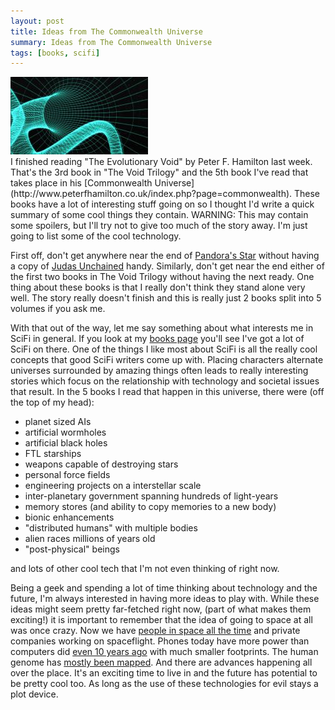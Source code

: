 ```yaml
---
layout: post
title: Ideas from The Commonwealth Universe
summary: Ideas from The Commonwealth Universe
tags: [books, scifi]
---
```


<div class="floatyimg"><a href="http://media.photobucket.com/image/wormhole/ghyselsguy65/wormhole_1.jpg"><img src="/images/wormhole.jpg" title="Wormhole" alt="Wormhole" /></a></div>
I finished reading "The Evolutionary Void" by Peter F. Hamilton last week.  That's the 3rd book in "The Void Trilogy" and the 5th book I've read that takes place in his [Commonwealth Universe](http://www.peterfhamilton.co.uk/index.php?page=commonwealth).  These books have a lot of interesting stuff going on so I thought I'd write a quick summary of some cool things they contain.  WARNING: This may contain some spoilers, but I'll try not to give too much of the story away.  I'm just going to list some of the cool technology.

First off, don't get anywhere near the end of [Pandora's Star](http://www.peterfhamilton.co.uk/index.php?page=Pandora_s_Star) without having a copy of [Judas Unchained](http://www.peterfhamilton.co.uk/index.php?page=Judas_Unchained) handy.  Similarly, don't get near the end either of the first two books in The Void Trilogy without having the next ready.  One thing about these books is that I really don't think they stand alone very well.  The story really doesn't finish and this is really just 2 books split into 5 volumes if you ask me.

With that out of the way, let me say something about what interests me in SciFi in general.  If you look at my [books page](/books) you'll see I've got a lot of SciFi on there.  One of the things I like most about SciFi is all the really cool concepts that good SciFi writers come up with.  Placing characters alternate universes surrounded by amazing things often leads to really interesting stories which focus on the relationship with technology and societal issues that result.  In the 5 books I read that happen in this universe, there were (off the top of my head):

 * planet sized AIs
 * artificial wormholes
 * artificial black holes
 * FTL starships
 * weapons capable of destroying stars
 * personal force fields
 * engineering projects on a interstellar scale
 * inter-planetary government spanning hundreds of light-years
 * memory stores (and ability to copy memories to a new body)
 * bionic enhancements
 * "distributed humans" with multiple bodies
 * alien races millions of years old
 * "post-physical" beings

and lots of other cool tech that I'm not even thinking of right now.

Being a geek and spending a lot of time thinking about technology and the future, I'm always interested in having more ideas to play with.  While these ideas might seem pretty far-fetched right now, (part of what makes them exciting!) it is important to remember that the idea of going to space at all was once crazy.  Now we have [people in space all the time](http://en.wikipedia.org/wiki/International_Space_Station) and private companies working on spaceflight.  Phones today have more power than computers did [even 10 years ago](http://obamapacman.com/2010/09/apple-imac-iphone-evolution-2000-vs-2010/) with much smaller footprints.  The human genome has [mostly been mapped](http://en.wikipedia.org/wiki/Human_Genome_Project).  And there are advances happening all over the place.  It's an exciting time to live in and the future has potential to be pretty cool too.  As long as the use of these technologies for evil stays a plot device.



